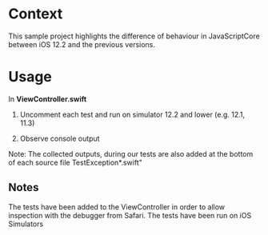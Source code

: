 # Context

This sample project highlights the difference of behaviour in JavaScriptCore between iOS 12.2 and the previous versions.


# Usage

In **ViewController.swift**
1. Uncomment each test and run on simulator 12.2 and lower (e.g. 12.1, 11.3)

2. Observe console output

Note: The collected outputs, during our tests are also added at the bottom of each source file TestException*.swift"

## Notes

The tests have been added to the ViewController in order to allow inspection with the debugger from Safari. 
The tests have been run on iOS Simulators
